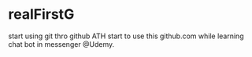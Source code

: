 # realFirstG
start using git thro github
ATH start to use this github.com while learning chat bot in messenger @Udemy. 
